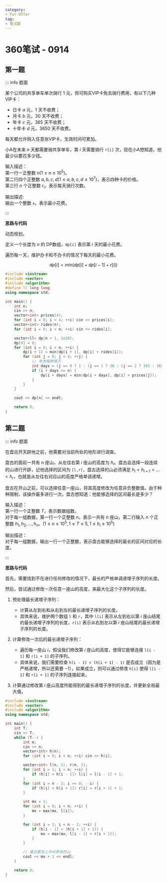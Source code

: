 ```yaml
---
category: 
- For-Offer
tag: 
- 笔试题 
---
```


# 360笔试 - 0914

<!-- more -->

## 第一题

::: info 题面

某个公司的共享单车单次骑行 $1$ 元，但可购买VIP卡免去骑行费用，有以下几种VIP卡：

- 日卡 $a$ 元，$1$ 天不收费；
- 月卡 $b$ 元，$30$ 天不收费；
- 年卡 $c$ 元，$365$ 天不收费；
- 十年卡 $d$ 元，$3650$ 天不收费。

每天都允许购入任意张VIP卡，生效时间可累加。

小A在未来 $n$ 天都需要骑共享单车，第 $i$ 天需要骑行 `r[i]` 次，现在小A想知道，他最少以要花多少钱。

输入描述：  
第一行一正整数 $n(1≤n≤10^5)$。  
第二行四个正整数 $a,b,c,d(1≤a,b,c,d≤10^7)$，表示四种卡的价格。  
第三行 $n$ 个正整数 $r_i$，表示每天骑行次数。  

输出描述:  
输出一个整数 `x`，表示最小花费。

:::

**思路与代码**

动态规划。

定义一个长度为 $n$ 的 DP数组，`dp[i]` 表示第 $i$ 天的最小花费。

遍历每一天，维护办卡和不办卡的情况下每天的最小花费。

$$
dp[i] = min(dp[i] + dp[i - 1] + r[i])
$$

```cpp
#include <iostream>
#include <vector>
#include <algorithm>
#define ll long long
using namespace std;

int main() {
    int n;
    cin >> n;
    vector<int> prices(4);
    for (int i = 0; i < 4; ++i) cin >> prices[i];
    vector<int> rides(n);
    for (int i = 0; i < n; ++i) cin >> rides[i];

    vector<ll> dp(n + 1, 1e18);
    dp[0] = 0;
    for (int i = 0; i < n; ++i) {
        dp[i + 1] = min(dp[i + 1], dp[i] + rides[i]);
        for (int j = 0; j < 4; ++j) {
            // 考虑每种情况
            int days = (j == 0 ? 1 : (j == 1 ? 30 : (j == 2 ? 365 : 3650)));
            if (i + days <= n) {
                dp[i + days] = min(dp[i + days], dp[i] + prices[j]);
            }
        }
    }

    cout << dp[n] << endl;

    return 0;
}
```

## 第二题

::: info 题面

在盘古开天辟地之前，他需要对当前所处的地形进行调查。

盘古的面前一共有 $n$ 座山，从左往右第 $i$ 座山的高度为 $h_i$。盘古会选择一段连续的山进行开辟，记他选择的区间为 `[l,r]`，盘古选择的山必须满足 $h_l<h_{l+1}<...<h_r$，也就是从左往右对应山的高度严格单调递增。

盘古在开山之前，可以选择任意一座山，将其高度修改为任意非负整数值。由于种种限制，该操作最多进行一次。盘古想知道：他能够选择的区间最长是多少？

输入描述：   
第一行一个正整数 $T$，表示数据组数。  
对于每一组数据，第一行一个正整数 $n$，表示一共有 $n$ 座山，第二行输入 $n$ 个正整数 $h_1,h_2,...,h_n$。$(1≤n≤10^5,1≤T≤5,1≤h_i≤10^5)$  

输出描述：  
对于每一组数据，输出一行一个正整数，表示盘古能够选择的最长的区间对应的长度。

:::

**思路与代码**

首先，需要找到不在进行任何修改的情况下，最长的严格单调递增子序列的长度。

然后，尝试通过修改一次任意一座山的高度，来最大化这个子序列的长度。

1. 预处理最长递增子序列：

   - 计算从左到右和从右到左的最长递增子序列的长度。
   - 具体来说，维护两个数组 `l` 和 `r`，其中 `l[i]` 表示从左到右以第 $i$ 座山结尾的最长递增子序列的长度，`r[i]` 表示从右到左以第 $i$ 座山结尾的最长递增子序列的长度。

2. 计算修改一次后的最长递增子序列：

   - 遍历每一座山 $i$，假设我们修改第 $i$ 座山的高度，使得它能够连接 `l[i - 1]` 和 `r[i + 1]` 的子序列。
   - 具体来说，我们需要检查 `h[i - 1] < (h[i + 1] - 1)` 是否成立（因为是严格递增，所以还需要 $-1$），如果成立，则可以通过修改 `h[i]` 使得 `l[i - 1]` 和 `r[i + 1]` 的子序列连接起来。

3. 计算通过修改第 $i$ 座山高度所能得到的最长递增子序列的长度，并更新全局最大值。

```cpp
#include <iostream>
#include <vector>
#include <algorithm>
using namespace std;

int main() {
    int T;
    cin >> T;
    while (T--) {
        int n;
        cin >> n;
        vector<int> h(n);
        for (int i = 0; i < n; ++i) cin >> h[i];

        vector<int> l(n, 1), r(n, 1);
        for (int i = 1; i < n; ++i) {
            if (h[i] > h[i - 1]) l[i] = l[i - 1] + 1;
        }
        for (int i = n - 2; i >= 0; --i) {
            if (h[i] < h[i + 1]) r[i] = r[i + 1] + 1;
        }

        int mx = 1;
        for (int i = 0; i < n; ++i) {
            mx = max(mx, l[i]);
        }

        for (int i = 1; i < n - 1; ++i) {
            if (h[i - 1] < (h[i + 1] + 1)) {
                mx = max(mx, l[i - 1] + r[i + 1]);
            }
        }

        // 最后要加上中间修改的山
        cout << mx + 1 << endl;
    }

    return 0;
}

```

